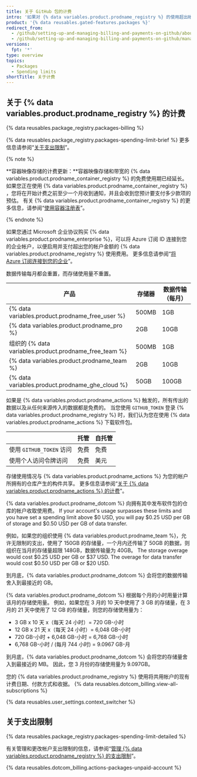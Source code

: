 ```yaml
---
title: 关于 GitHub 包的计费
intro: '如果对 {% data variables.product.prodname_registry %} 的使用超出帐户包含的存储容量或数据传输，您需要支付额外的使用费。'
product: '{% data reusables.gated-features.packages %}'
redirect_from:
  - /github/setting-up-and-managing-billing-and-payments-on-github/about-billing-for-github-packages
  - /github/setting-up-and-managing-billing-and-payments-on-github/managing-billing-for-github-packages/about-billing-for-github-packages
versions:
  fpt: '*'
type: overview
topics:
  - Packages
  - Spending limits
shortTitle: 关于计费
---
```


## 关于 {% data variables.product.prodname_registry %} 的计费

{% data reusables.package_registry.packages-billing %}

{% data reusables.package_registry.packages-spending-limit-brief %} 更多信息请参阅“[关于支出限制](#about-spending-limits)”。

{% note %}

**容器映像存储的计费更新：**容器映像存储和带宽的 {% data variables.product.prodname_container_registry %} 的免费使用期已经延长。 如果您正在使用 {% data variables.product.prodname_container_registry %} ，您将在开始计费之前至少一个月收到通知，并且会收到您预计要支付多少款项的预估。 有关 {% data variables.product.prodname_container_registry %} 的更多信息，请参阅“[使用容器注册表](/packages/working-with-a-github-packages-registry/working-with-the-container-registry)”。

{% endnote %}

如果您通过 Microsoft 企业协议购买 {% data variables.product.prodname_enterprise %}，可以将 Azure 订阅 ID 连接到您的企业帐户，以便启用并支付超出您的帐户金额的 {% data variables.product.prodname_registry %} 使用费用。 更多信息请参阅“[将 Azure 订阅连接到您的企业](/github/setting-up-and-managing-your-enterprise/connecting-an-azure-subscription-to-your-enterprise)”。

数据传输每月都会重置，而存储使用量不重置。

| 产品                                                    | 存储器   | 数据传输（每月） |
| ----------------------------------------------------- | ----- | -------- |
| {% data variables.product.prodname_free_user %}     | 500MB | 1GB      |
| {% data variables.product.prodname_pro %}             | 2GB   | 10GB     |
| 组织的 {% data variables.product.prodname_free_team %} | 500MB | 1GB      |
| {% data variables.product.prodname_team %}            | 2GB   | 10GB     |
| {% data variables.product.prodname_ghe_cloud %}     | 50GB  | 100GB    |

如果是 {% data variables.product.prodname_actions %} 触发的，所有传出的数据以及从任何来源传入的数据都是免费的。 当您使用 `GITHUB_TOKEN` 登录 {% data variables.product.prodname_registry %} 时，我们认为您在使用 {% data variables.product.prodname_actions %} 下载软件包。

|                      | 托管 | 自托管 |
| -------------------- | -- | --- |
| 使用 `GITHUB_TOKEN` 访问 | 免费 | 免费  |
| 使用个人访问令牌访问           | 免费 | 美元  |

存储使用情况与 {% data variables.product.prodname_actions %} 为您的帐户所拥有的仓库产生的构件共享。 更多信息请参阅“[关于 {% data variables.product.prodname_actions %} 的计费](/billing/managing-billing-for-github-actions/about-billing-for-github-actions)”。

{% data variables.product.prodname_dotcom %} 向拥有其中发布软件包的仓库的帐户收取使用费。 If your account's usage surpasses these limits and you have set a spending limit above $0 USD, you will pay $0.25 USD per GB of storage and $0.50 USD per GB of data transfer.

例如，如果您的组织使用 {% data variables.product.prodname_team %}，允许无限制的支出，使用了 150GB 的存储量，一个月内还传输了 50GB 的数据，则组织在当月的存储量超限 148GB，数据传输量为 40GB。 The storage overage would cost $0.25 USD per GB or $37 USD. The overage for data transfer would cost $0.50 USD per GB or $20 USD.

到月底，{% data variables.product.prodname_dotcom %} 会将您的数据传输舍入到最接近的 GB。

{% data variables.product.prodname_dotcom %} 根据每个月的小时用量计算该月的存储使用量。 例如，如果您在 3 月的 10 天中使用了 3 GB 的存储量，在 3 月的 21 天中使用了 12 GB 的存储量，则您的存储使用量为：

- 3 GB x 10 天 x（每天 24 小时）= 720 GB-小时
- 12 GB x 21 天 x（每天 24 小时）= 6,048 GB-小时
- 720 GB-小时 + 6,048 GB-小时 = 6,768 GB-小时
- 6,768 GB-小时 / (每月 744 小时) = 9.0967 GB-月

到月底，{% data variables.product.prodname_dotcom %} 会将您的存储量舍入到最接近的 MB。 因此，您 3 月份的存储使用量为 9.097GB。

您的 {% data variables.product.prodname_registry %} 使用将共用帐户的现有计费日期、付款方式和收据。 {% data reusables.dotcom_billing.view-all-subscriptions %}

{% data reusables.user_settings.context_switcher %}

## 关于支出限制

{% data reusables.package_registry.packages-spending-limit-detailed %}

有关管理和更改帐户支出限制的信息，请参阅“[管理 {% data variables.product.prodname_registry %} 的支出限制](/billing/managing-billing-for-github-packages/managing-your-spending-limit-for-github-packages)”。

{% data reusables.dotcom_billing.actions-packages-unpaid-account %}
